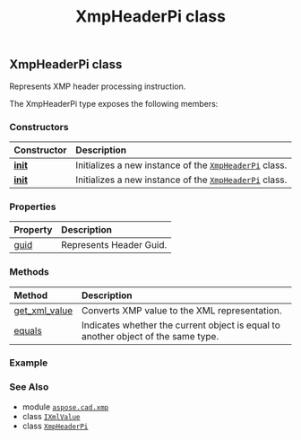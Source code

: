 ﻿---
title: XmpHeaderPi class
second_title: Aspose.CAD for Python via .NET API References
description: 
type: docs
weight: 70
url: /aspose.cad.xmp/xmpheaderpi/
is_root: false
---

## XmpHeaderPi class

Represents XMP header processing instruction.



The XmpHeaderPi type exposes the following members:

### Constructors
| Constructor | Description |
| :- | :- |
| [__init__](/cad/python-net/aspose.cad.xmp/xmpheaderpi/__init__/#) | Initializes a new instance of the [`XmpHeaderPi`](/cad/python-net/aspose.cad.xmp/xmpheaderpi) class. |
| [__init__](/cad/python-net/aspose.cad.xmp/xmpheaderpi/__init__/#str) | Initializes a new instance of the [`XmpHeaderPi`](/cad/python-net/aspose.cad.xmp/xmpheaderpi) class. |


### Properties
| Property | Description |
| :- | :- |
| [guid](/cad/python-net/aspose.cad.xmp/xmpheaderpi/guid) | Represents Header Guid. |


### Methods
| Method | Description |
| :- | :- |
| [get_xml_value](/cad/python-net/aspose.cad.xmp/xmpheaderpi/get_xml_value/#) | Converts XMP value to the XML representation. |
| [equals](/cad/python-net/aspose.cad.xmp/xmpheaderpi/equals/#aspose.cad.xmp.XmpHeaderPi) | Indicates whether the current object is equal to another object of the same type. |



### Example 




### See Also
* module [`aspose.cad.xmp`](..)
* class [`IXmlValue`](/cad/python-net/aspose.cad.xmp/ixmlvalue)
* class [`XmpHeaderPi`](/cad/python-net/aspose.cad.xmp/xmpheaderpi)

